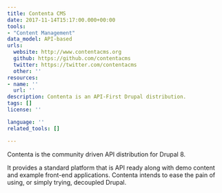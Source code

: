 ```yaml
---
title: Contenta CMS
date: 2017-11-14T15:17:00.000+00:00
tools:
- "Content Management"
data_model: API-based
urls:
  website: http://www.contentacms.org
  github: https://github.com/contentacms
  twitter: https://twitter.com/contentacms
  other: ''
resources:
- name: ''
  url: ''
description: Contenta is an API-First Drupal distribution.
tags: []
license: ''

language: ''
related_tools: []

---
```

Contenta is the community driven API distribution for Drupal 8.

It provides a standard platform that is API ready along with demo content and example front-end applications. Contenta intends to ease the pain of using, or simply trying, decoupled Drupal.

